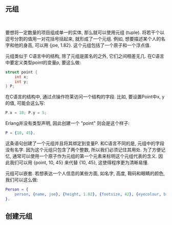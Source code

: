 ## 元组

<br/>

要想将一定数量的项目组成单一的实体, 那么就可以使用元组 (tuple). 将若干个以逗号分割的值用一对花括号括起来, 就形成了一个元组. 例如, 想要描述某个人的名字和他的身高, 可以用 {joe, 1.82}. 这个元组包括了一个原子和一个浮点值. 

元组类似于 C语言中的结构, 除了元组是匿名的之外, 它们之间相差无几. 在C语言中要定义类型point的变量p, 要这么做:

```c
struct point {
    int x;
    int y;
} P;
```

在C语言的结构中, 通过点操作符莱访问一个结构的字段. 比如, 要设置Point中x, y的值, 可能会这么写:

```c
P.x = 10; P.y = 5;
```

Erlang并没有类型声明, 因此创建一个 "point" 则会是这个样子:

```erl
P = {10, 45}.
```

这条语句创建了一个元组并且将其绑定到变量P. 和C语言不同的是, 元组中的字段没有名字. 因为这个元组只包含了两个整数, 所以我们必须记住其用处. 为了方便记忆, 通常可以使用一个原子作为元组的第一个元素来标明这个元组代表的含义. 因此我们可以用 {point, 10, 45} 来代替 {10, 45}, 这使得程序更为清晰易懂.

元组可以嵌套. 若想表达一个人信息的某些方面, 如名字, 高度, 鞋码和眼睛的颜色, 我们可以这么做:

```erl
Person = {
    person, {name, joe}, {height, 1.82}, {footsize, 42}, {eyecolour, brown}
}.
```

## 创建元组


